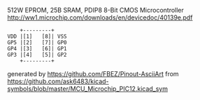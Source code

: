 512W EPROM, 25B SRAM, PDIP8
8-Bit CMOS Microcontroller
http://ww1.microchip.com/downloads/en/devicedoc/40139e.pdf


	    +---------+
	VDD |[1]   [8]| VSS
	GP5 |[2]   [7]| GP0
	GP4 |[3]   [6]| GP1
	GP3 |[4]   [5]| GP2
	    +---------+


generated by https://github.com/FBEZ/Pinout-AsciiArt from https://github.com/ask6483/kicad-symbols/blob/master/MCU_Microchip_PIC12.kicad_sym